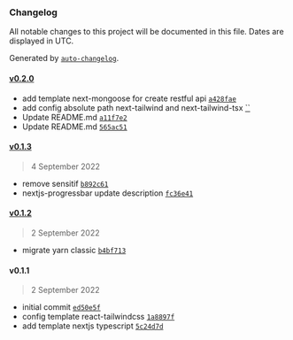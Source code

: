### Changelog

All notable changes to this project will be documented in this file. Dates are displayed in UTC.

Generated by [`auto-changelog`](https://github.com/CookPete/auto-changelog).

#### [v0.2.0](https://github.com/Marineux/cli-template-self/compare/v0.1.3...v0.2.0)

- add template next-mongoose for create restful api [`a428fae`](https://github.com/Marineux/cli-template-self/commit/a428faebf949c57d2aa40993458412d9bbcb0916)
- add config absolute path next-tailwind and next-tailwind-tsx [``](https://github.com/Marineux/cli-template-self/tree/main/templates/next-tailwind-tsx)
- Update README.md [`a11f7e2`](https://github.com/Marineux/cli-template-self/commit/a11f7e233b8f547b4531b8fba0315d1832ca52e1)
- Update README.md [`565ac51`](https://github.com/Marineux/cli-template-self/commit/565ac510c02ae3d2193aaf0c64e23c6dc880b8b6)

#### [v0.1.3](https://github.com/Marineux/cli-template-self/compare/v0.1.2...v0.1.3)

> 4 September 2022

- remove sensitif [`b892c61`](https://github.com/Marineux/cli-template-self/commit/b892c614f425ebe7e54f613422a92a5dcf37e659)
- nextjs-progressbar update description [`fc36e41`](https://github.com/Marineux/cli-template-self/commit/fc36e4187616182de5477907e73ea289c29bc19e)

#### [v0.1.2](https://github.com/Marineux/cli-template-self/compare/v0.1.1...v0.1.2)

> 2 September 2022

- migrate yarn classic [`b4bf713`](https://github.com/Marineux/cli-template-self/commit/b4bf713c386ab83a22be9dc21c460a2cb727903f)

#### v0.1.1

> 2 September 2022

- initial commit [`ed50e5f`](https://github.com/Marineux/cli-template-self/commit/ed50e5fe297f19592e853d81382d49f4d137fd5a)
- config template react-tailwindcss [`1a8897f`](https://github.com/Marineux/cli-template-self/commit/1a8897f1208162d5e321fd34aa3e7c08b26074d6)
- add template nextjs typescript [`5c24d7d`](https://github.com/Marineux/cli-template-self/commit/5c24d7d8daa6ec732bd2d42f9696b1678ce62e86)
